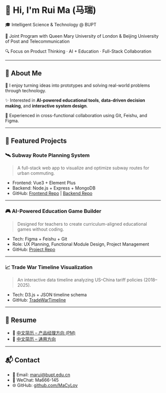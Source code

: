 # 👋 Hi, I'm Rui Ma (马瑞)

🎓 Intelligent Science & Technology @ BUPT

🤝 Joint Program with Queen Mary University of London & Beijing University of Post and Telecommunication 

🔍 Focus on Product Thinking · AI + Education · Full-Stack Collaboration  

---

## 🧠 About Me

💬 I enjoy turning ideas into prototypes and solving real-world problems through technology.

✨ Interested in **AI-powered educational tools**, **data-driven decision making**, and **interactive system design**.

👥 Experienced in cross-functional collaboration using Git, Feishu, and Figma.

---

## 🌟 Featured Projects

### 🛰️ Subway Route Planning System
> A full-stack web app to visualize and optimize subway routes for urban commuting.

- Frontend: Vue3 + Element Plus  
- Backend: Node.js + Express + MongoDB  
- GitHub: [Frontend Repo](https://github.com/MaCyLov/subway-frontend) | [Backend Repo](https://github.com/MaCyLov/subway-backend)

---

### 🎮 AI-Powered Education Game Builder
> Designed for teachers to create curriculum-aligned educational games without coding.

- Tech: Figma + Feishu + Git  
- Role: UX Planning, Functional Module Design, Project Management  
- GitHub: [Project Repo](https://github.com/MaCyLov/ai-edu-game-platform)

---

### 📈 Trade War Timeline Visualization
> An interactive data timeline analyzing US–China tariff policies (2018–2025).

- Tech: D3.js + JSON timeline schema  
- GitHub: [TradeWarTimeline](https://github.com/MaCyLov/TradeWarTimeline)

---

## 📄 Resume

- 📄 [中文简历 – 产品经理方向 (PM)](https://github.com/MaCyLov/resume/(PM)20马瑞-中文简历2506.pdf)
- 📄 [中文简历 – 通用方向](https://github.com/MaCyLov/resume/(通用)20马瑞-中文简历2506.pdf)

---

## 📬 Contact

- 📧 Email: marui@bupt.edu.cn  
- 💬 WeChat: Ma666-145  
- 🌐 GitHub: [github.com/MaCyLov](https://github.com/MaCyLov)
